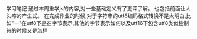 学习笔记
通过本周重学js的内容,对一些基础定义有了更深了解。
也包括前面让人头疼的产生式。
在完成作业的时候,对于字符串的utf8编码格式转换不是太明白,比如"一"在utf8下是在字节表示,其他的字节表示如何以及utf16下包含utf8类似控制符的时候又是怎样

